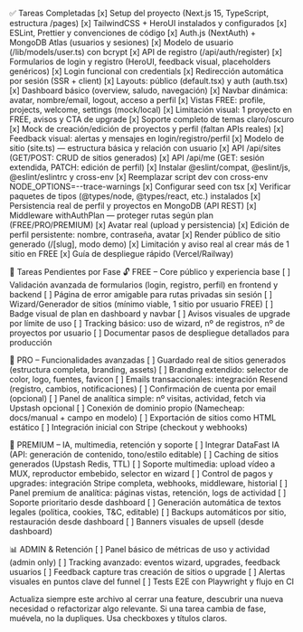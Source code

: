 ✅ Tareas Completadas
[x] Setup del proyecto (Next.js 15, TypeScript, estructura /pages)
[x] TailwindCSS + HeroUI instalados y configurados
[x] ESLint, Prettier y convenciones de código
[x] Auth.js (NextAuth) + MongoDB Atlas (usuarios y sesiones)
[x] Modelo de usuario (/lib/models/user.ts) con bcrypt
[x] API de registro (/api/auth/register)
[x] Formularios de login y registro (HeroUI, feedback visual, placeholders genéricos)
[x] Login funcional con credentials
[x] Redirección automática por sesión (SSR + client)
[x] Layouts: público (default.tsx) y auth (auth.tsx)
[x] Dashboard básico (overview, saludo, navegación)
[x] Navbar dinámica: avatar, nombre/email, logout, acceso a perfil
[x] Vistas FREE: profile, projects, welcome, settings (mock/local)
[x] Limitación visual: 1 proyecto en FREE, avisos y CTA de upgrade
[x] Soporte completo de temas claro/oscuro
[x] Mock de creación/edición de proyectos y perfil (faltan APIs reales)
[x] Feedback visual: alertas y mensajes en login/registro/perfil
[x] Modelo de sitio (site.ts) — estructura básica y relación con usuario
[x] API /api/sites (GET/POST: CRUD de sitios generados)
[x] API /api/me (GET: sesión extendida, PATCH: edición de perfil)
[x] Instalar @eslint/compat, @eslint/js, @eslint/eslintrc y cross-env
[x] Reemplazar script dev con cross-env NODE_OPTIONS=--trace-warnings
[x] Configurar seed con tsx
[x] Verificar paquetes de tipos (@types/node, @types/react, etc.) instalados
[x] Persistencia real de perfil y proyectos en MongoDB (API REST)
[x] Middleware withAuthPlan — proteger rutas según plan (FREE/PRO/PREMIUM)
[x] Avatar real (upload y persistencia)
[x] Edición de perfil persistente: nombre, contraseña, avatar
[x] Render público de sitio generado (/[slug], modo demo)
[x] Limitación y aviso real al crear más de 1 sitio en FREE
[x] Guía de despliegue rápido (Vercel/Railway)

🚧 Tareas Pendientes por Fase
🔓 FREE – Core público y experiencia base
[ ] Validación avanzada de formularios (login, registro, perfil) en frontend y backend
[ ] Página de error amigable para rutas privadas sin sesión
[ ] Wizard/Generador de sitios (mínimo viable, 1 sitio por usuario FREE)
[ ] Badge visual de plan en dashboard y navbar
[ ] Avisos visuales de upgrade por límite de uso
[ ] Tracking básico: uso de wizard, nº de registros, nº de proyectos por usuario
[ ] Documentar pasos de despliegue detallados para producción

💼 PRO – Funcionalidades avanzadas
[ ] Guardado real de sitios generados (estructura completa, branding, assets)
[ ] Branding extendido: selector de color, logo, fuentes, favicon
[ ] Emails transaccionales: integración Resend (registro, cambios, notificaciones)
[ ] Confirmación de cuenta por email (opcional)
[ ] Panel de analítica simple: nº visitas, actividad, fetch via Upstash opcional
[ ] Conexión de dominio propio (Namecheap: docs/manual + campo en modelo)
[ ] Exportación de sitios como HTML estático
[ ] Integración inicial con Stripe (checkout y webhooks)

🚀 PREMIUM – IA, multimedia, retención y soporte
[ ] Integrar DataFast IA (API: generación de contenido, tono/estilo editable)
[ ] Caching de sitios generados (Upstash Redis, TTL)
[ ] Soporte multimedia: upload vídeo a MUX, reproductor embebido, selector en wizard
[ ] Control de pagos y upgrades: integración Stripe completa, webhooks, middleware, historial
[ ] Panel premium de analítica: páginas vistas, retención, logs de actividad
[ ] Soporte prioritario desde dashboard
[ ] Generación automática de textos legales (política, cookies, T&C, editable)
[ ] Backups automáticos por sitio, restauración desde dashboard
[ ] Banners visuales de upsell (desde dashboard)

📊 ADMIN & Retención
[ ] Panel básico de métricas de uso y actividad (admin only)
[ ] Tracking avanzado: eventos wizard, upgrades, feedback usuarios
[ ] Feedback capture tras creación de sitios o upgrade
[ ] Alertas visuales en puntos clave del funnel
[ ] Tests E2E con Playwright y flujo en CI

Actualiza siempre este archivo al cerrar una feature, descubrir una nueva necesidad o refactorizar algo relevante. Si una tarea cambia de fase, muévela, no la dupliques. Usa checkboxes y títulos claros.

